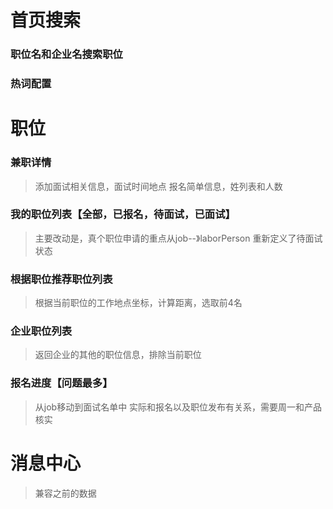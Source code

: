 # 首页搜索

### 职位名和企业名搜索职位
### 热词配置

# 职位

### 兼职详情
> 添加面试相关信息，面试时间地点
> 报名简单信息，姓列表和人数
### 我的职位列表【全部，已报名，待面试，已面试】
> 主要改动是，真个职位申请的重点从job--》laborPerson
> 重新定义了待面试状态
### 根据职位推荐职位列表
> 根据当前职位的工作地点坐标，计算距离，选取前4名
### 企业职位列表
>返回企业的其他的职位信息，排除当前职位
### 报名进度【问题最多】
>从job移动到面试名单中
> 实际和报名以及职位发布有关系，需要周一和产品核实
# 消息中心 
> 兼容之前的数据 
